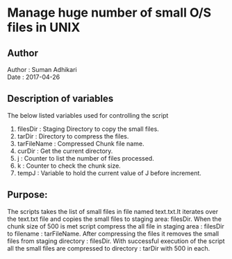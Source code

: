 # Manage huge number of small O/S files in UNIX

## Author

Author : Suman Adhikari                                                                                                    
Date : 2017-04-26                                                           

## Description of variables

The below listed variables used for controlling the script
                                                   
1. filesDir : Staging Directory to copy the small files.                      
2. tarDir   : Directory to compress the files.                                
3. tarFileName : Compressed Chunk file name.                                  
4. curDir   : Get the current directory.                                      
5. j        : Counter to list the number of files processed.                  
6. k        : Counter to check the chunk size.                                
7. tempJ    : Variable to hold the current value of J before increment.       

## Purpose:                                                                  
 
The scripts takes the list of small files in file named text.txt.It iterates over the text.txt file and copies the small files to staging area: filesDir. When the chunk size of 500 is met script compress the all file in staging area : filesDir to filename : tarFileName. After compressing the files it removes the small files from staging directory : filesDir. With successful execution of the script all the small files are compressed to directory : tarDir with 500 in each.                                                    


